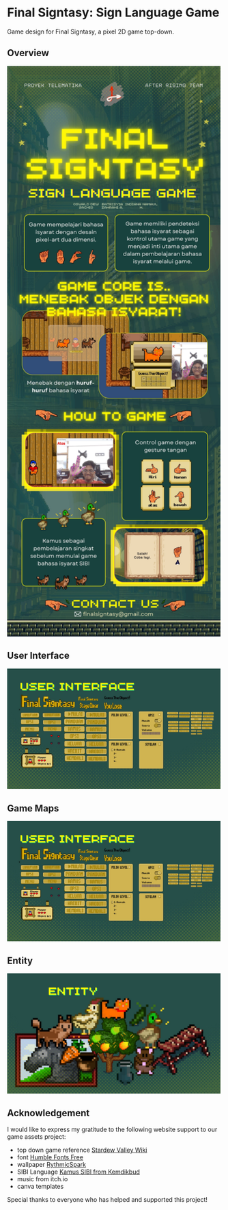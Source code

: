 # Final Signtasy: Sign Language Game 
Game design for Final Signtasy, a pixel 2D game top-down.
## Overview
<img src="/FINALSIGNTASYSIGNLANGUAGEGAME.jpg" alt="Alt text" width="500"/>

## User Interface 
<img src="/all design/finalsigntasy-ui.jpg" alt="Alt text" width="500"/>

## Game Maps
<img src="/all design/finalsigntasy-ui.jpg" alt="Alt text" width="500"/>

## Entity
<img src="/all design/fnialsigntasy-objects.jpg" alt="Alt text" width="500"/>

## Acknowledgement
I would like to express my gratitude to the following website support to our game assets project:

- top down game reference [Stardew Valley Wiki](https://stardewvalleywiki.com/Stardew_Valley_Wiki)
- font [Humble Fonts Free](https://somepx.itch.io/humble-fonts-free)
- wallpaper [RythmicSpark](https://wall.alphacoders.com/big.php?i=705836)
- SIBI Language [Kamus SIBI from Kemdikbud](https://www.ypedulikasihabk.org/2018/11/09/mengenal-bahasa-isyarat/)
- music from itch.io
- canva templates

Special thanks to everyone who has helped and supported this project!
